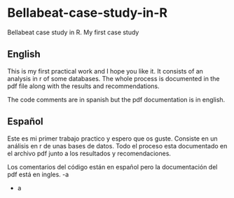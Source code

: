 # Bellabeat-case-study-in-R
Bellabeat case study in R. My first case study
## English
This is my first practical work and I hope you like it. It consists of an analysis in r of some databases. The whole process is documented in the pdf file along with the results and recommendations.

The code comments are in spanish but the pdf documentation is in english.
## Español
Este es mi primer trabajo practico y espero que os guste. Consiste en un análisis en r de unas bases de datos. Todo el proceso esta documentado en el archivo pdf junto a los resultados y recomendaciones.

Los comentarios del código están en español pero la documentación del pdf está en ingles.
-a
- a
